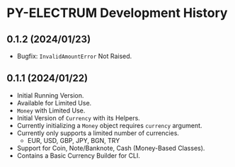 # PY-ELECTRUM Development History



## 0.1.2 (2024/01/23)

- Bugfix: `InvalidAmountError` Not Raised.

## 0.1.1 (2024/01/22)

- Initial Running Version.
- Available for Limited Use.
- `Money` with Limited Use.
- Initial Version of `Currency` with its Helpers.
- Currently initializing a `Money` object requires `currency` argument.
- Currently only supports a limited number of currencies.
    - EUR, USD, GBP, JPY, BGN, TRY
- Support for Coin, Note/Banknote, Cash (Money-Based Classes).
- Contains a Basic Currency Builder for CLI.
